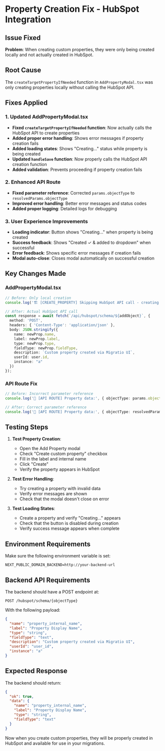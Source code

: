 # Property Creation Fix - HubSpot Integration

## Issue Fixed
**Problem**: When creating custom properties, they were only being created locally and not actually created in HubSpot.

## Root Cause
The `createTargetPropertyIfNeeded` function in `AddPropertyModal.tsx` was only creating properties locally without calling the HubSpot API.

## Fixes Applied

### 1. **Updated AddPropertyModal.tsx**
- **Fixed `createTargetPropertyIfNeeded` function**: Now actually calls the HubSpot API to create properties
- **Added proper error handling**: Shows error messages if property creation fails
- **Added loading states**: Shows "Creating..." status while property is being created
- **Updated `handleSave` function**: Now properly calls the HubSpot API creation function
- **Added validation**: Prevents proceeding if property creation fails

### 2. **Enhanced API Route**
- **Fixed parameter reference**: Corrected `params.objectType` to `resolvedParams.objectType`
- **Improved error handling**: Better error messages and status codes
- **Added proper logging**: Detailed logs for debugging

### 3. **User Experience Improvements**
- **Loading indicator**: Button shows "Creating..." when property is being created
- **Success feedback**: Shows "Created ✓ & added to dropdown" when successful
- **Error feedback**: Shows specific error messages if creation fails
- **Modal auto-close**: Closes modal automatically on successful creation

## Key Changes Made

### AddPropertyModal.tsx
```typescript
// Before: Only local creation
console.log('🏗️ [CREATE_PROPERTY] Skipping HubSpot API call - creating property locally only');

// After: Actual HubSpot API call
const response = await fetch(`/api/hubspot/schema/${addObject}`, {
  method: 'POST',
  headers: { 'Content-Type': 'application/json' },
  body: JSON.stringify({
    name: newProp.name,
    label: newProp.label,
    type: newProp.type,
    fieldType: newProp.fieldType,
    description: `Custom property created via Migratio UI`,
    userId: user.id,
    instance: "a"
  })
});
```

### API Route Fix
```typescript
// Before: Incorrect parameter reference
console.log('📝 [API ROUTE] Property data:', { objectType: params.objectType, ... });

// After: Correct parameter reference
console.log('📝 [API ROUTE] Property data:', { objectType: resolvedParams.objectType, ... });
```

## Testing Steps

1. **Test Property Creation**:
   - Open the Add Property modal
   - Check "Create custom property" checkbox
   - Fill in the label and internal name
   - Click "Create"
   - Verify the property appears in HubSpot

2. **Test Error Handling**:
   - Try creating a property with invalid data
   - Verify error messages are shown
   - Check that the modal doesn't close on error

3. **Test Loading States**:
   - Create a property and verify "Creating..." appears
   - Check that the button is disabled during creation
   - Verify success message appears when complete

## Environment Requirements

Make sure the following environment variable is set:
```env
NEXT_PUBLIC_DOMAIN_BACKEND=http://your-backend-url
```

## Backend API Requirements

The backend should have a POST endpoint at:
```
POST /hubspot/schema/{objectType}
```

With the following payload:
```json
{
  "name": "property_internal_name",
  "label": "Property Display Name",
  "type": "string",
  "fieldType": "text",
  "description": "Custom property created via Migratio UI",
  "userId": "user_id",
  "instance": "a"
}
```

## Expected Response

The backend should return:
```json
{
  "ok": true,
  "data": {
    "name": "property_internal_name",
    "label": "Property Display Name",
    "type": "string",
    "fieldType": "text"
  }
}
```

Now when you create custom properties, they will be properly created in HubSpot and available for use in your migrations.
